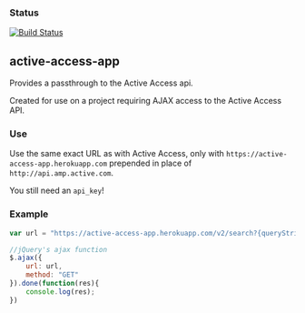 ### Status
[![Build Status](https://travis-ci.org/FDAWES/active-access-app.png)](https://travis-ci.org/FDAWES/active-access-app)
## active-access-app

Provides a passthrough to the Active Access api.

Created for use on a project requiring AJAX access to the Active Access API.

### Use

Use the same exact URL as with Active Access, only with `https://active-access-app.herokuapp.com` prepended in place of `http://api.amp.active.com`.


You still need an `api_key`!

### Example

```js
var url = "https://active-access-app.herokuapp.com/v2/search?{queryString params}&api_key={key}",

//jQuery's ajax function
$.ajax({
	url: url,
	method: "GET"
}).done(function(res){
	console.log(res);
})

```
